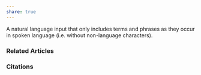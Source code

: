 ```yaml
---
share: true
---
```


A natural language input that only includes terms and phrases as they occur in spoken language (i.e. without non-language characters).

### Related Articles

### Citations
